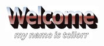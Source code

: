 <div align="center">
  <img src="https://github.com/teilorr/teilorr/blob/main/images/welcome.png?raw=true" style="max-width: 50%;" height=65 alt="Welcome to my Github Profile"/> 
  <br/>

  <img height="25" alt="My name is teilorr." src="https://github.com/teilorr/teilorr/blob/main/images/whoami.png?raw=true" />  
  <br/>
  <br/>

</div>
